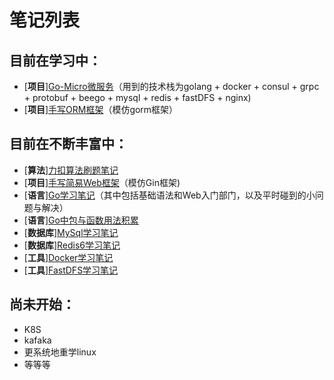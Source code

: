 # 笔记列表

## 目前在学习中：

- [**项目**][Go-Micro微服务](https://www.wolai.com/jgjN7MrDFHJMbqfDHHQASM)（用到的技术栈为golang + docker + consul + grpc + protobuf + beego + mysql + redis + fastDFS + nginx)
- [**项目**][手写ORM框架](https://www.wolai.com/9Xy8kYiU1vxDvW6h2Kj27s)（模仿gorm框架）

## 目前在不断丰富中：
- [**算法**][力扣算法刷题笔记](https://www.wolai.com/k8CZJCY3wwWWc11ApSomF)
- [**项目**][手写简易Web框架](https://www.wolai.com/eyR9zThJjhoHUvGJuTnLAC)（模仿Gin框架)
- [**语言**][Go学习笔记](https://www.wolai.com/dPPVnFiUWmPFWZZ7eicxwa)（其中包括基础语法和Web入门部门，以及平时碰到的小问题与解决）
- [**语言**][Go中包与函数用法积累](https://www.wolai.com/kkhVnEbr6nzd4doneBE9Da)
- [**数据库**][MySql学习笔记](https://www.wolai.com/uTbRLinYVoBevYqKWBXwvj)
- [**数据库**][Redis6学习笔记](https://www.wolai.com/esmyTD1sRJD5DzjzbYTT1h)
- [**工具**][Docker学习笔记](https://www.wolai.com/t2odGrsSrdp9jgkzRi4cY8)
- [**工具**][FastDFS学习笔记](https://www.wolai.com/uvvzckKu389EMTsKjkKNAQ)
## 尚未开始：
- K8S
- kafaka
- 更系统地重学linux
- 等等等

